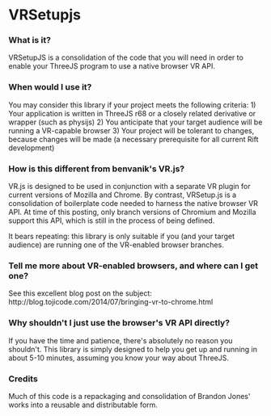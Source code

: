 VRSetupjs
=========

<h3>What is it?</h3>
VRSetupJS is a consolidation of the code that you will need in order to enable your ThreeJS program to use a native browser VR API.

<h3>When would I use it?</h3>
You may consider this library if your project meets the following criteria:
1) Your application is written in ThreeJS r68 or a closely related derivative or wrapper (such as physijs)
2) You anticipate that your target audience will be running a VR-capable browser
3) Your project will be tolerant to changes, because changes will be made (a necessary prerequisite for all current Rift development)

<h3>How is this different from benvanik's VR.js?</h3>
VR.js is designed to be used in conjunction with a separate VR plugin for current versions of Mozilla and Chrome. By contrast, VRSetup.js is a consolidation of boilerplate code needed to harness the native browser VR API. At time of this posting, only branch versions of Chromium and Mozilla support this API, which is still in the process of being defined.

It bears repeating: this library is only suitable if you (and your target audience) are running one of the VR-enabled browser branches.

<h3>Tell me more about VR-enabled browsers, and where can I get one?</h3>
See this excellent blog post on the subject: http://blog.tojicode.com/2014/07/bringing-vr-to-chrome.html

<h3>Why shouldn't I just use the browser's VR API directly?</h3>
If you have the time and patience, there's absolutely no reason you shouldn't. This library is simply designed to help you get up and running in about 5-10 minutes, assuming you know your way about ThreeJS.

<h3>Credits</h3>
Much of this code is a repackaging and consolidation of Brandon Jones' works into a reusable and distributable form.
